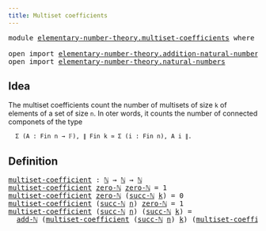 ```yaml
---
title: Multiset coefficients
---
```


<pre class="Agda"><a id="47" class="Keyword">module</a> <a id="54" href="elementary-number-theory.multiset-coefficients.html" class="Module">elementary-number-theory.multiset-coefficients</a> <a id="101" class="Keyword">where</a>

<a id="108" class="Keyword">open</a> <a id="113" class="Keyword">import</a> <a id="120" href="elementary-number-theory.addition-natural-numbers.html" class="Module">elementary-number-theory.addition-natural-numbers</a>
<a id="170" class="Keyword">open</a> <a id="175" class="Keyword">import</a> <a id="182" href="elementary-number-theory.natural-numbers.html" class="Module">elementary-number-theory.natural-numbers</a>
</pre>
## Idea

The multiset coefficients count the number of multisets of size `k` of elements of a set of size `n`. In oter words, it counts the number of connected componets of the type

```md
  Σ (A : Fin n → 𝔽), ∥ Fin k ≃ Σ (i : Fin n), A i ∥. 
```

## Definition

<pre class="Agda"><a id="multiset-coefficient"></a><a id="499" href="elementary-number-theory.multiset-coefficients.html#499" class="Function">multiset-coefficient</a> <a id="520" class="Symbol">:</a> <a id="522" href="elementary-number-theory.natural-numbers.html#1548" class="Datatype">ℕ</a> <a id="524" class="Symbol">→</a> <a id="526" href="elementary-number-theory.natural-numbers.html#1548" class="Datatype">ℕ</a> <a id="528" class="Symbol">→</a> <a id="530" href="elementary-number-theory.natural-numbers.html#1548" class="Datatype">ℕ</a>
<a id="532" href="elementary-number-theory.multiset-coefficients.html#499" class="Function">multiset-coefficient</a> <a id="553" href="elementary-number-theory.natural-numbers.html#1569" class="InductiveConstructor">zero-ℕ</a> <a id="560" href="elementary-number-theory.natural-numbers.html#1569" class="InductiveConstructor">zero-ℕ</a> <a id="567" class="Symbol">=</a> <a id="569" class="Number">1</a>
<a id="571" href="elementary-number-theory.multiset-coefficients.html#499" class="Function">multiset-coefficient</a> <a id="592" href="elementary-number-theory.natural-numbers.html#1569" class="InductiveConstructor">zero-ℕ</a> <a id="599" class="Symbol">(</a><a id="600" href="elementary-number-theory.natural-numbers.html#1582" class="InductiveConstructor">succ-ℕ</a> <a id="607" href="elementary-number-theory.multiset-coefficients.html#607" class="Bound">k</a><a id="608" class="Symbol">)</a> <a id="610" class="Symbol">=</a> <a id="612" class="Number">0</a>
<a id="614" href="elementary-number-theory.multiset-coefficients.html#499" class="Function">multiset-coefficient</a> <a id="635" class="Symbol">(</a><a id="636" href="elementary-number-theory.natural-numbers.html#1582" class="InductiveConstructor">succ-ℕ</a> <a id="643" href="elementary-number-theory.multiset-coefficients.html#643" class="Bound">n</a><a id="644" class="Symbol">)</a> <a id="646" href="elementary-number-theory.natural-numbers.html#1569" class="InductiveConstructor">zero-ℕ</a> <a id="653" class="Symbol">=</a> <a id="655" class="Number">1</a>
<a id="657" href="elementary-number-theory.multiset-coefficients.html#499" class="Function">multiset-coefficient</a> <a id="678" class="Symbol">(</a><a id="679" href="elementary-number-theory.natural-numbers.html#1582" class="InductiveConstructor">succ-ℕ</a> <a id="686" href="elementary-number-theory.multiset-coefficients.html#686" class="Bound">n</a><a id="687" class="Symbol">)</a> <a id="689" class="Symbol">(</a><a id="690" href="elementary-number-theory.natural-numbers.html#1582" class="InductiveConstructor">succ-ℕ</a> <a id="697" href="elementary-number-theory.multiset-coefficients.html#697" class="Bound">k</a><a id="698" class="Symbol">)</a> <a id="700" class="Symbol">=</a>
  <a id="704" href="elementary-number-theory.addition-natural-numbers.html#1096" class="Function">add-ℕ</a> <a id="710" class="Symbol">(</a><a id="711" href="elementary-number-theory.multiset-coefficients.html#499" class="Function">multiset-coefficient</a> <a id="732" class="Symbol">(</a><a id="733" href="elementary-number-theory.natural-numbers.html#1582" class="InductiveConstructor">succ-ℕ</a> <a id="740" href="elementary-number-theory.multiset-coefficients.html#686" class="Bound">n</a><a id="741" class="Symbol">)</a> <a id="743" href="elementary-number-theory.multiset-coefficients.html#697" class="Bound">k</a><a id="744" class="Symbol">)</a> <a id="746" class="Symbol">(</a><a id="747" href="elementary-number-theory.multiset-coefficients.html#499" class="Function">multiset-coefficient</a> <a id="768" href="elementary-number-theory.multiset-coefficients.html#686" class="Bound">n</a> <a id="770" class="Symbol">(</a><a id="771" href="elementary-number-theory.natural-numbers.html#1582" class="InductiveConstructor">succ-ℕ</a> <a id="778" href="elementary-number-theory.multiset-coefficients.html#697" class="Bound">k</a><a id="779" class="Symbol">))</a>
</pre>